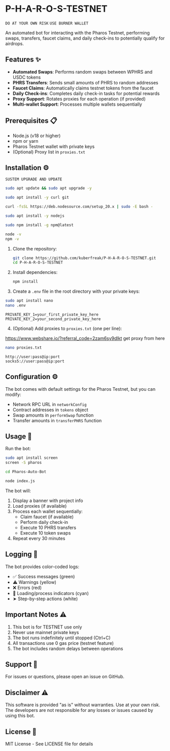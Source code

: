 # P-H-A-R-O-S-TESTNET

``DO AT YOUR OWN RISK``
``USE BURNER WALLET``

An automated bot for interacting with the Pharos Testnet, performing swaps, transfers, faucet claims, and daily check-ins to potentially qualify for airdrops.

## Features ✨

- **Automated Swaps**: Performs random swaps between WPHRS and USDC tokens
- **PHRS Transfers**: Sends small amounts of PHRS to random addresses
- **Faucet Claims**: Automatically claims testnet tokens from the faucet
- **Daily Check-ins**: Completes daily check-in tasks for potential rewards
- **Proxy Support**: Rotates proxies for each operation (if provided)
- **Multi-wallet Support**: Processes multiple wallets sequentially

## Prerequisites 📋

- Node.js (v18 or higher)
- npm or yarn
- Pharos Testnet wallet with private keys
- (Optional) Proxy list in `proxies.txt`

## Installation ⚙️

``SUSTEM UPGRADE AND UPDATE``

```bash
sudo apt update && sudo apt upgrade -y
```

```bash
sudo apt install -y curl git
```

```bash
curl -fsSL https://deb.nodesource.com/setup_20.x | sudo -E bash -
```

```bash
sudo apt install -y nodejs
```

```bash
sudo npm install -g npm@latest
```

```bash
node -v
npm -v
```

1. Clone the repository:
   ```bash
   git clone https://github.com/kuberfreak/P-H-A-R-O-S-TESTNET.git
   cd P-H-A-R-O-S-TESTNET
   ```

2. Install dependencies:
   ```bash
   npm install
   ```

3. Create a `.env` file in the root directory with your private keys:

```bash
sudo apt install nano
nano .env
```
   ```
   PRIVATE_KEY_1=your_first_private_key_here
   PRIVATE_KEY_2=your_second_private_key_here
   ```

4. (Optional) Add proxies to `proxies.txt` (one per line):

https://www.webshare.io/?referral_code=2zam6sy9dlkt
get proxy from here 

```bash
nano proxies.txt
```

   ```
   http://user:pass@ip:port
   socks5://user:pass@ip:port
   ```

## Configuration ⚙️

The bot comes with default settings for the Pharos Testnet, but you can modify:

- Network RPC URL in `networkConfig`
- Contract addresses in `tokens` object
- Swap amounts in `performSwap` function
- Transfer amounts in `transferPHRS` function

## Usage 🚀

Run the bot:

```bash
sudo apt install screen
screen -S pharos
```

```bash
cd Pharos-Auto-Bot
```

```bash
node index.js
```

The bot will:
1. Display a banner with project info
2. Load proxies (if available)
3. Process each wallet sequentially:
   - Claim faucet (if available)
   - Perform daily check-in
   - Execute 10 PHRS transfers
   - Execute 10 token swaps
4. Repeat every 30 minutes

## Logging 📝

The bot provides color-coded logs:
- ✅ Success messages (green)
- ⚠️ Warnings (yellow)
- ❌ Errors (red)
- 🔄 Loading/process indicators (cyan)
- ➤ Step-by-step actions (white)

## Important Notes ⚠️

1. This bot is for TESTNET use only
2. Never use mainnet private keys
3. The bot runs indefinitely until stopped (Ctrl+C)
4. All transactions use 0 gas price (testnet feature)
5. The bot includes random delays between operations

## Support 💬

For issues or questions, please open an issue on GitHub.

## Disclaimer ⚠️

This software is provided "as is" without warranties. Use at your own risk. The developers are not responsible for any losses or issues caused by using this bot.

## License 📄

MIT License - See LICENSE file for details
